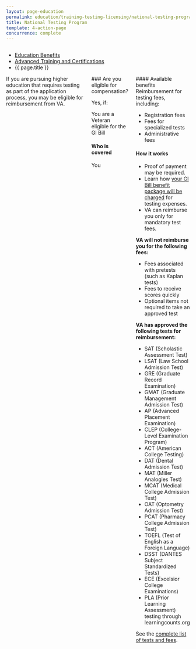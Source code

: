 ```yaml
---
layout: page-education
permalink: education/training-testing-licensing/national-testing-program/index.html
title: National Testing Program
template: 4-action-page
concurrence: complete
---
```


<div class="splash" markdown="0">
<div class="row" markdown="0">
<div class="small-12 columns" markdown="0">

<ul class="breadcrumbs" role="menubar" aria-label="Primary">
<li class="parent"><a href="/education/">Education Benefits</a></li>
<li class="parent"><a href="/education/training-testing-licensing/">Advanced Training and Certifications</a></li>
<li class="active">{{ page.title }}</li>
</ul>

</div>
</div>
</div>

<div class="main" role="main" markdown="0">

<!--<div class="action-bar">
  <div class="row">
    <div class="small-12 columns">

    </div>
  </div>
</div>-->

<div class="section one" markdown="0">
<div class="primary" markdown="0">
<div class="row" markdown="0">
<div class="small-12 columns" markdown="1">
<div markdown="1">
If you are pursuing higher education that requires testing as part of the application process, you may be eligible for reimbursement from VA.
</div>
<div class="call-out" markdown="1">
### Are you eligible for compensation?

Yes, if:

You are a Veteran eligible for the GI Bill

#### Who is covered

You
</div>
<div markdown="1">
#### Available benefits
Reimbursement for testing fees, including:

- Registration fees
- Fees for specialized tests
- Administrative fees

#### How it works
- Proof of payment may be required.
- Learn how [your GI Bill benefit package will be charged](https://gibill.custhelp.com/app/answers/detail/a_id/29) for testing expenses.
- VA can reimburse you only for mandatory test fees.

**VA will not reimburse you for the following fees:**

- Fees associated with pretests (such as Kaplan tests)
- Fees to receive scores quickly
- Optional items not required to take an approved test

**VA has approved the following tests for reimbursement:**

- SAT (Scholastic Assessment Test)
- LSAT (Law School Admission Test)
- GRE (Graduate Record Examination)
- GMAT (Graduate Management Admission Test)
- AP (Advanced Placement Examination)
- CLEP (College-Level Examination Program)
- ACT (American College Testing)
- DAT (Dental Admission Test)
- MAT (Miller Analogies Test)
- MCAT (Medical College Admission Test)
- OAT (Optometry Admission Test)
- PCAT (Pharmacy College Admission Test)
- TOEFL (Test of English as a Foreign Language)
- DSST (DANTES Subject Standardized Tests)
- ECE (Excelsior College Examinations)
- PLA (Prior Learning Assessment) testing through learningcounts.org

See the [complete list of tests and fees](http://inquiry.vba.va.gov/weamspub/buildSearchNE.do).
</div>
</div>

</div>
</div>


</div>
